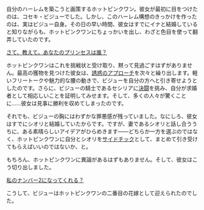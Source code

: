 <!-- title: サイドチック No.2 -->
<!-- relationship: Marriage -->

自分のハーレムを築こうと画策するホットピンクワン。彼女が最初に目をつけたのは、コセキ・ビジューでした。しかし、このハーレム構想のきっかけを作ったのは、実はビジュー自身。その日の早い時間、彼女はすでにイナと結婚していると知りながらも、ホットピンクワンにちょっかいを出し、わざと色目を使って翻弄していたのです。

[さて、教えて。あなたのプリンセスは誰？](#embed:https://www.youtube.com/live/5o4TerH2bVI?feature=shared&t=8072)

ホットピンクワンはこれを挑戦状と受け取り、黙って見過ごすはずがありません。最高の獲物を見つけた彼女は、[誘惑のアプローチ](https://www.youtube.com/live/5o4TerH2bVI?feature=shared&t=11183)を次々と繰り出します。軽いフリートークや魅力的な腰の動きで、ビジューを自分の方へと引き寄せようとしたのです。さらに、ビジューの騎士であるセシリアに[決闘](https://www.youtube.com/live/5o4TerH2bVI?feature=shared&t=11365)を挑み、自分が求婚者として相応しいことを証明してみせます。そして、多くの人々が驚くことに……彼女は見事に勝利を収めてしまったのです。

それでも、ビジューの胸にはわずかな罪悪感が残っていました。なにしろ、彼女はすでにシオリと結婚していたからです。ですが、妻であるシオリと話し合ううちに、ある素晴らしいアイデアがひらめきます――どちらか一方を選ぶのではなく、ホットピンクワンに自分とシオリを[サイドチック](https://www.youtube.com/live/5o4TerH2bVI?feature=shared&t=11654)として、まとめて引き受けてもらえばいいのではないか、と。

もちろん、ホットピンクワンに異論があるはずもありません。そして、彼女はこう切り出しました。

[私のナンバー2になってくれる？](#embed:https://www.youtube.com/live/5o4TerH2bVI?feature=shared)

こうして、ビジューはホットピンクワンの二番目の花嫁として迎えられたのでした。